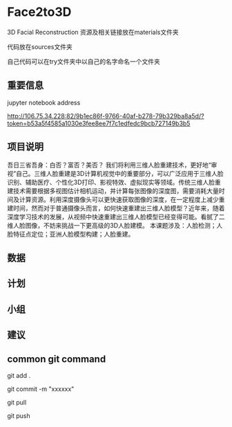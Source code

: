 # Face2to3D
3D Facial Reconstruction
资源及相关链接放在materials文件夹

代码放在sources文件夹

自己代码可以在try文件夹中以自己的名字命名一个文件夹

## 重要信息
jupyter notebook address

http://106.75.34.228:82/9b1ec86f-9766-40af-b278-79b329ba8a5d/?token=b53a5f4585a1030e3fee8ee7f7c1edfedc9bcb727149b3b5

## 项目说明
吾日三省吾身：白否？富否？美否？ 我们将利用三维人脸重建技术，更好地“审视”自己。三维人脸重建是3D计算机视觉中的重要部分，可以广泛应用于三维人脸识别、辅助医疗、个性化3D打印、影视特效、虚拟现实等领域。传统三维人脸重建技术需要根据多视图估计相机运动，并计算每张图像的深度图，需要消耗大量时间及计算资源。利用深度摄像头可以更快速获取图像的深度，在一定程度上减少重建时间，然而对于普通摄像头而言，如何快速重建出三维人脸模型？近年来，随着深度学习技术的发展，从视频中快速重建出三维人脸模型已经变得可能。看腻了二维人脸图像，不妨来挑战一下更高级的3D人脸建模。 
本课题涉及：人脸检测；人脸特征点定位；亚洲人脸模型构建；人脸重建。

## 数据


## 计划

## 小组

## 建议

## common git command
git add .

git commit -m "xxxxxx"

git pull

git push
